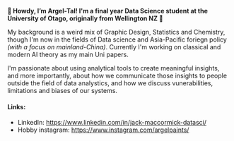 **🌈 Howdy, I’m Argel-Tal! I'm a final year Data Science student at the University of Otago, originally from Wellington NZ 🌈**

My background is a weird mix of Graphic Design, Statistics and Chemistry, though I'm now in the fields of Data science and Asia-Pacific foriegn policy *(with a focus on mainland-China)*. Currently I'm working on classical and modern AI theory as my main Uni papers.

I'm passionate about using analytical tools to create meaningful insights, and more importantly, about how we communicate those insights to people outside the field of data analystics, and how we discuss vunerabilities, limitations and biases of our systems.

#### Links:
- LinkedIn: https://www.linkedin.com/in/jack-maccormick-datasci/
- Hobby instagram: https://www.instagram.com/argelpaints/
